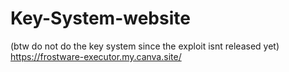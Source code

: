 # Key-System-website

(btw do not do the key system since the exploit isnt released yet)
https://frostware-executor.my.canva.site/
